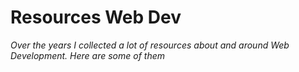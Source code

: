 # Resources Web Dev

*Over the years I collected a lot of resources about and around Web Development. Here are some of them*

